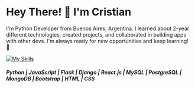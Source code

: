 <h1 align="left">Hey There! 👋 I'm Cristian</h1>
<p align="left">I'm Python Developer from Buenos Aires, Argentina. I learned about 2-year different technologies, created projects, and collaborated in building apps with other devs. I'm always ready for new opportunities and keep learning! 🚀
</p>

[![My Skills](https://skillicons.dev/icons?i=py,js,flask,django,react,mysql,postgres,mongodb,bootstrap,html,css)](https://skillicons.dev)
<h5 align="left"> Python | JavaScript | Flask | Django | React.js | MySQL | PostgreSQL | MongoDB | Bootstrap | HTML | CSS </h5>
